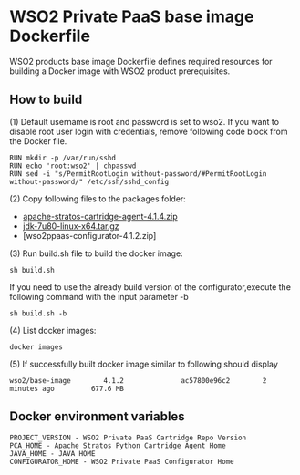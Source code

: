 # WSO2 Private PaaS base image Dockerfile

WSO2 products base image Dockerfile defines required resources for building a Docker image with WSO2 product prerequisites.

## How to build

(1) Default username is root and password is set to wso2. If you want to disable root user login with credentials, remove following code block from the Docker file.
```
RUN mkdir -p /var/run/sshd
RUN echo 'root:wso2' | chpasswd
RUN sed -i "s/PermitRootLogin without-password/#PermitRootLogin without-password/" /etc/ssh/sshd_config
```

(2) Copy following files to the packages folder:

* [apache-stratos-cartridge-agent-4.1.4.zip ](http://www.apache.org/dyn/closer.cgi/stratos)
* [jdk-7u80-linux-x64.tar.gz](http://www.oracle.com/technetwork/java/javase/downloads/jdk7-downloads-1880260.html)
* [wso2ppaas-configurator-4.1.2.zip]

(3)  Run build.sh file to build the docker image:
```
sh build.sh
```

If you need to use the already build version of the configurator,execute the following command with the input parameter -b
```
sh build.sh -b
```

(4) List docker images:
```
docker images
```
(5) If successfully built docker image similar to following should display
```
wso2/base-image        4.1.2              ac57800e96c2        2 minutes ago         677.6 MB
```
## Docker environment variables
```
PROJECT_VERSION - WSO2 Private PaaS Cartridge Repo Version
PCA_HOME - Apache Stratos Python Cartridge Agent Home
JAVA_HOME - JAVA HOME
CONFIGURATOR_HOME - WSO2 Private PaaS Configurator Home
```
